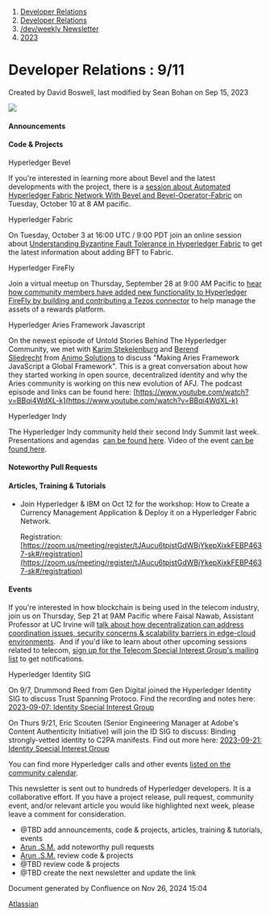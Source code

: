 1. [Developer Relations](index.html)
2. [Developer Relations](Developer-Relations_17170434.html)
3. [/dev/weekly Newsletter](17170445.html)
4. [2023](2023_17171809.html)

# Developer Relations : 9/11

Created by David Boswell, last modified by Sean Bohan on Sep 15, 2023

![](attachments/17170434/17171308.png?height=169)

#### Announcements

#### Code &amp; Projects

Hyperledger Bevel

If you're interested in learning more about Bevel and the latest developments with the project, there is a [session about Automated Hyperledger Fabric Network With Bevel and Bevel-Operator-Fabric](https://www.meetup.com/hyperledger-london/events/295471456/) on Tuesday, October 10 at 8 AM pacific.

Hyperledger Fabric

On Tuesday, October 3 at 16:00 UTC / 9:00 PDT join an online session about [Understanding Byzantine Fault Tolerance in Hyperledger Fabric](https://www.meetup.com/hyperledger-zug-zurich/events/295600194/) to get the latest information about adding BFT to Fabric.

Hyperledger FireFly

Join a virtual meetup on Thursday, September 28 at 9:00 AM Pacific to [hear how community members have added new functionality to Hyperledger FireFly by building and contributing a Tezos connector](https://www.meetup.com/hyperledger-denver/events/295964079/) to help manage the assets of a rewards platform.

Hyperledger Aries Framework Javascript

On the newest episode of Untold Stories Behind The Hyperledger Community, we met with [Karim Stekelenburg](https://www.linkedin.com/in/ACoAAA2uznkB-xZdeh5hPBKjTHA-eu9fqWVtZBo) and [Berend Sliedrecht](https://www.linkedin.com/in/ACoAACqcPuoBkKFlUq85FctaozzDqxOtVPLkuKE) from [Animo Solutions](https://www.linkedin.com/company/animosolutions/) to discuss "Making Aries Framework JavaScript a Global Framework". This is a great conversation about how they started working in open source, decentralized identity and why the Aries community is working on this new evolution of AFJ. The podcast episode and links can be found here: [https://www.youtube.com/watch?v=BBqi4WdXL-k](https://www.youtube.com/watch?v=BBqi4WdXL-k)

Hyperledger Indy

The Hyperledger Indy community held their second Indy Summit last week. Presentations and agendas  [can be found here](https://drive.google.com/drive/folders/1QZoZnbwg2wRoLE-qWF4ZDnXyjXv3zzvm). Video of the event [can be found here](https://zoom.us/rec/play/qrP9js9dvjIIgZE5JRUDzUoSDdliDp-09VxseGVeryq1stG0kmFQkATbV9NVPWIz42CaXPWWrcEkmbq5.yRvZI4x5T5zn4qO4?canPlayFromShare=true&from=share_recording_detail&continueMode=true&componentName=rec-play&originRequestUrl=https%3A%2F%2Fzoom.us%2Frec%2Fshare%2F_SHqbzyxIzNy2JhnIqLDkapYyVXf77bq72q-R7da-Gl8-70diXH_xK-FXNasiB-I.a59IyEr3hbKht5rW).

#### Noteworthy Pull Requests

#### Articles, Training &amp; Tutorials

- Join Hyperledger &amp; IBM on Oct 12 for the workshop: How to Create a Currency Management Application &amp; Deploy it on a Hyperledger Fabric Network.  
  
  Registration: [https://zoom.us/meeting/register/tJAucu6tpjstGdWBjYkepXixkFEBP4637-sk#/registration](https://zoom.us/meeting/register/tJAucu6tpjstGdWBjYkepXixkFEBP4637-sk#/registration)

#### Events

If you're interested in how blockchain is being used in the telecom industry, join us on Thursday, Sep 21 at 9AM Pacific where Faisal Nawab, Assistant Professor at UC Irvine will [talk about how decentralization can address coordination issues, security concerns &amp; scalability barriers in edge-cloud environments](https://lf-hyperledger.atlassian.net/wiki/display/TCSIG/2023+September+Event+About+Edge-Cloud).  And if you'd like to learn about other upcoming sessions related to telecom, [sign up for the Telecom Special Interest Group's mailing list](https://lists.hyperledger.org/g/telecom-sig) to get notifications.

Hyperledger Identity SIG

On 9/7, Drummond Reed from Gen Digital joined the Hyperledger Identity SIG to discuss Trust Spanning Protoco. Find the recording and notes here: [2023-09-07: Identity Special Interest Group](https://lf-hyperledger.atlassian.net/wiki/spaces/IWG/pages/18252176/2023-09-07+Identity+Special+Interest+Group)

On Thurs 9/21, Eric Scouten (Senior Engineering Manager at Adobe's Content Authenticity Initiative) will join the ID SIG to discuss: Binding strongly-vetted identity to C2PA manifests. Find out more here: [2023-09-21: Identity Special Interest Group](https://lf-hyperledger.atlassian.net/wiki/spaces/IWG/pages/18252178/2023-09-21+Identity+Special+Interest+Group)

You can find more Hyperledger calls and other events [listed on the community calendar](https://lf-hyperledger.atlassian.net/wiki/display/HYP/Calendar+of+Public+Meetings).

This newsletter is sent out to hundreds of Hyperledger developers. It is a collaborative effort. If you have a project release, pull request, community event, and/or relevant article you would like highlighted next week, please leave a comment for consideration.

- @TBD add announcements, code &amp; projects, articles, training &amp; tutorials, events
- [Arun .S.M.](https://lf-hyperledger.atlassian.net/wiki/people/621a0e5097d313006ba7386a?ref=confluence) add noteworthy pull requests
- [Arun .S.M.](https://lf-hyperledger.atlassian.net/wiki/people/621a0e5097d313006ba7386a?ref=confluence) review code &amp; projects
- @TBD review code &amp; projects
- @TBD create the next newsletter and update the link

Document generated by Confluence on Nov 26, 2024 15:04

[Atlassian](http://www.atlassian.com/)
